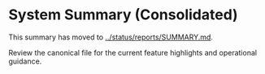 # System Summary (Consolidated)

This summary has moved to [../status/reports/SUMMARY.md](../../status/reports/SUMMARY.md).

Review the canonical file for the current feature highlights and operational guidance.

